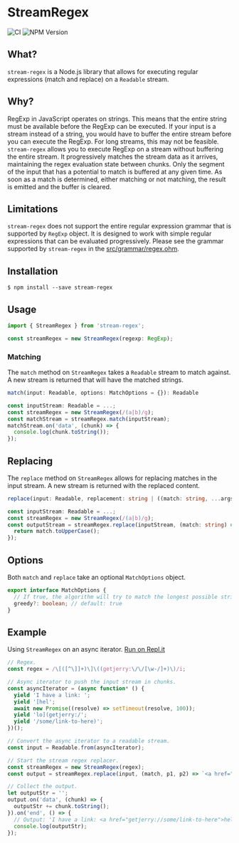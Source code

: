 ---
---
# StreamRegex

![CI](https://github.com/getjerry/stream-regex/actions/workflows/node.js.yml/badge.svg) ![NPM Version](https://img.shields.io/npm/v/stream-regex)

## What?

`stream-regex` is a Node.js library that allows for executing regular expressions (match and replace) on a `Readable` stream.

## Why?

RegExp in JavaScript operates on strings. This means that the entire string must be available before the RegExp can be executed. If your input is a stream instead of a string, you would have to buffer the entire stream before you can execute the RegExp. For long streams, this may not be feasible. `stream-regex` allows you to execute RegExp on a stream without buffering the entire stream. It progressively matches the stream data as it arrives, maintaining the regex evaluation state between chunks. Only the segment of the input that has a potential to match is buffered at any given time. As soon as a match is determined, either matching or not matching, the result is emitted and the buffer is cleared.

## Limitations

`stream-regex` does not support the entire regular expression grammar that is supported by `RegExp` object. It is designed to work with simple regular expressions that can be evaluated progressively. Please see the grammar supported by `stream-regex` in the [src/grammar/regex.ohm](src/grammar/regex.ohm).

## Installation

```shell
$ npm install --save stream-regex
```

## Usage

```typescript
import { StreamRegex } from 'stream-regex';

const streamRegex = new StreamRegex(regexp: RegExp);
```

### Matching

The `match` method on `StreamRegex` takes a `Readable` stream to match against. A new stream is returned that will have the matched strings.

```typescript
match(input: Readable, options: MatchOptions = {}): Readable
```
  
```typescript
const inputStream: Readable = ...;
const streamRegex = new StreamRegex(/(a|b)/g);
const matchStream = streamRegex.match(inputStream);
matchStream.on('data', (chunk) => {
  console.log(chunk.toString());
});
```

## Replacing

The `replace` method on `StreamRegex` allows for replacing matches in the input stream. A new stream is returned with the replaced content.

```typescript
replace(input: Readable, replacement: string | ((match: string, ...args: any[]) => string), options: MatchOptions = {}): Readable
```

```typescript
const inputStream: Readable = ...;
const streamRegex = new StreamRegex(/(a|b)/g);
const outputStream = streamRegex.replace(inputStream, (match: string) => {
  return match.toUpperCase();
});
```

## Options

Both `match` and `replace` take an optional `MatchOptions` object.

```typescript
export interface MatchOptions {
  // If true, the algorithm will try to match the longest possible string. If false, it will try to match the shortest possible string.
  greedy?: boolean; // default: true
}
```

## Example

Using `StreamRegex` on an async iterator. [Run on Repl.it](https://replit.com/@musawir1/Example-for-stream-regex)

```typescript
// Regex.
const regex = /\[([^\]]+)\]\((getjerry:\/\/[\w-/]+)\)/i;

// Async iterator to push the input stream in chunks.
const asyncIterator = (async function* () {
  yield 'I have a link: ';
  yield '[hel';
  await new Promise((resolve) => setTimeout(resolve, 100));
  yield 'lo](getjerry:/';
  yield '/some/link-to-here)';
})();

// Convert the async iterator to a readable stream.
const input = Readable.from(asyncIterator);

// Start the stream regex replacer.
const streamRegex = new StreamRegex(regex);
const output = streamRegex.replace(input, (match, p1, p2) => `<a href="${p2}">${p1}</a>`);

// Collect the output.
let outputStr = '';
output.on('data', (chunk) => {
  outputStr += chunk.toString();
}).on('end', () => {
  // Output: 'I have a link: <a href="getjerry://some/link-to-here">hello</a>'
  console.log(outputStr);
});
```
